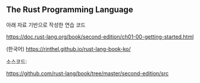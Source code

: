 ## The Rust Programming Language

아래 자료 기반으로 작성한 연습 코드

https://doc.rust-lang.org/book/second-edition/ch01-00-getting-started.html

(한국어) https://rinthel.github.io/rust-lang-book-ko/

소스코드:

https://github.com/rust-lang/book/tree/master/second-edition/src
